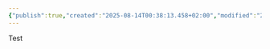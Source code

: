 ```yaml
---
{"publish":true,"created":"2025-08-14T00:38:13.458+02:00","modified":"2025-08-14T00:59:18.068+02:00","cssclasses":""}
---
```



Test